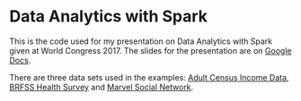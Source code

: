 # Data Analytics with Spark

This is the code used for my presentation on Data Analytics with Spark given at World Congress 2017.
The slides for the presentation are on [Google Docs](https://docs.google.com/presentation/d/1nw7r0ejYMKiYhmFrcqfSc-8PCqmJbNGrU3KzFN0veHQ/edit?usp=sharing).

There are three data sets used in the examples: [Adult Census Income Data](https://www.kaggle.com/uciml/adult-census-income), [BRFSS Health Survey](https://www.cdc.gov/brfss/) and [Marvel Social Network](https://www.kaggle.com/csanhueza/the-marvel-universe-social-network).